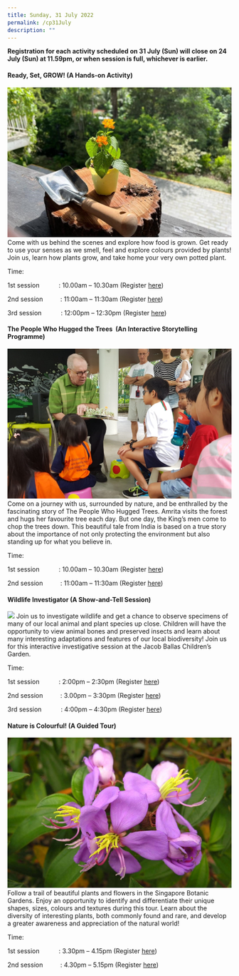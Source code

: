 ```yaml
---
title: Sunday, 31 July 2022
permalink: /cp31July
description: ""
---
```

**Registration for each activity scheduled on 31 July (Sun) will close on 24 July (Sun) at 11.59pm, or when session is full, whichever is earlier.**

#### **Ready, Set, GROW! (A Hands-on Activity)**
![](/images/Children's%20Acitivities%202/31Jul_readysetgrow.jpg)
Come with us behind the scenes and explore how food is grown. Get ready to use your senses as we smell, feel and explore colours provided by plants! Join us, learn how plants grow, and take home your very own potted plant.

Time:     

1st session           : 10.00am – 10.30am (Register [here](https://www.nparks.gov.sg/activities/events-and-workshops/2022/7/ready,-set,-grow!_31-jul-10am-session-1))

2nd session          : 11:00am – 11:30am (Register [here](https://www.nparks.gov.sg/activities/events-and-workshops/2022/7/ready,-set,-grow!_31-jul-11am-session-2))

3rd session           : 12:00pm – 12:30pm (Register [here](https://www.nparks.gov.sg/activities/events-and-workshops/2022/7/ready,-set,-grow!_31-jul-12pm-session-3))

#### **The People Who Hugged the Trees  (An Interactive Storytelling Programme)**
![](/images/Children's%20Acitivities%202/31Jul_Peoplewhohuggedthetrees.jpg)
Come on a journey with us, surrounded by nature, and be enthralled by the fascinating story of The People Who Hugged Trees. Amrita visits the forest and hugs her favourite tree each day. But one day, the King’s men come to chop the trees down. This beautiful tale from India is based on a true story about the importance of not only protecting the environment but also standing up for what you believe in.

Time:     

1st session           : 10.00am – 10.30am (Register [here](https://www.nparks.gov.sg/activities/events-and-workshops/2022/7/the-people-who-hugged-the-trees-_31-jul-10am-session-1))

2nd session          : 11:00am – 11:30am (Register [here](https://www.nparks.gov.sg/activities/events-and-workshops/2022/7/the-people-who-hugged-the-trees-_31-jul-11am-session-2))

#### **Wildlife Investigator (A Show-and-Tell Session)**
![](/images/Children's%20Acitivities%202/31Jul_wildlifeinvestigator.jpg)
Join us to investigate wildlife and get a chance to observe specimens of many of our local animal and plant species up close. Children will have the opportunity to view animal bones and preserved insects and learn about many interesting adaptations and features of our local biodiversity! Join us for this interactive investigative session at the Jacob Ballas Children’s Garden.

Time:     

1st session           : 2:00pm – 2:30pm (Register [here](https://www.nparks.gov.sg/activities/events-and-workshops/2022/7/wildlife-investigator_31-jul-2pm-session-1))

2nd session          : 3.00pm – 3:30pm (Register [here](https://www.nparks.gov.sg/activities/events-and-workshops/2022/7/wildlife-investigator_31-jul-3pm-session-2))

3rd session           : 4:00pm – 4:30pm (Register [here](https://www.nparks.gov.sg/activities/events-and-workshops/2022/7/wildlife-investigator_31-jul-4pm-session-3))

#### **Nature is Colourful! (A Guided Tour)**
![](/images/Children's%20Acitivities%202/31Jul_natureiscolourful.jpg)
Follow a trail of beautiful plants and flowers in the Singapore Botanic Gardens. Enjoy an opportunity to identify and differentiate their unique shapes, sizes, colours and textures during this tour. Learn about the diversity of interesting plants, both commonly found and rare, and develop a greater awareness and appreciation of the natural world!

Time:     

1st session           : 3.30pm – 4.15pm (Register [here](https://www.nparks.gov.sg/activities/events-and-workshops/2022/7/nature-is-colourful!_31-jul-330pm-session-1))

2nd session          : 4.30pm – 5.15pm (Register [here](https://www.nparks.gov.sg/activities/events-and-workshops/2022/7/nature-is-colourful!_31-jul-430pm-session-2))